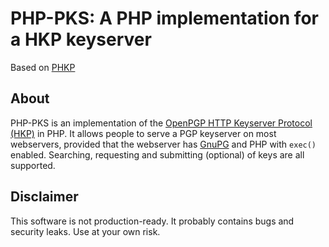 # PHP-PKS: A PHP implementation for a HKP keyserver

Based on [PHKP](https://github.com/remko/phkp)

## About

PHP-PKS is an implementation of the 
[OpenPGP HTTP Keyserver Protocol (HKP)](http://ietfreport.isoc.org/all-ids/draft-shaw-openpgp-hkp-00.txt) in PHP.
It allows people to serve a PGP keyserver on most webservers, provided that the
webserver has [GnuPG](http://www.gnupg.org/) and PHP with `exec()` 
enabled. Searching, requesting and
submitting (optional) of keys are all supported.

## Disclaimer

This software is not production-ready. It probably contains
bugs and security leaks. Use at your own risk.

